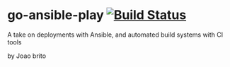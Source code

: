 # go-ansible-play [![Build Status](https://travis-ci.org/lucca65/go-ansible-play.svg?branch=master)](https://travis-ci.org/lucca65/go-ansible-play)
A take on deployments with Ansible, and automated build systems with CI tools

by Joao brito
